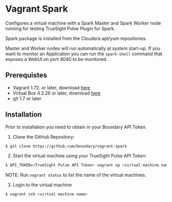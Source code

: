 # Vagrant Spark

Configures a virtual machine with a Spark Master and Spark Worker node running for testing TrueSight Pulse Plugin for Spark.

Spark package is installed from the Cloudera apt/yum repositories.

Master and Worker nodes will run automatically at system start-up. If you want to monitor an Application you can run the `spark-shell` command that exposes a WebUI on port 4040 to be monitored.

## Prerequistes

- Vagrant 1.72. or later, download [here](https://www.vagrantup.com/downloads.html)
- Virtual Box 4.3.26 or later, download [here](https://www.virtualbox.org/wiki/Downloads)
- git 1.7 or later

## Installation

Prior to installation you need to obtain in your Boundary API Token.

1. Clone the GitHub Repository:
```bash
$ git clone https://github.com/boundary/vagrant-spark
```

2. Start the virtual machine using your TrueSight Pulse API Token:
```bash
$ API_TOKEN=<TrueSight Pulse API Token> vagrant up <virtual machine name>
```
NOTE: Run `vagrant status` to list the name of the virtual machines.

3. Login to the virtual machine
```bash
$ vagrant ssh <virtual machine name>
```
